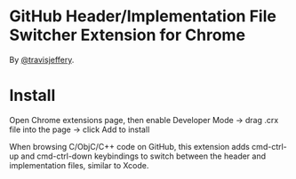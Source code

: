 # GitHub Header/Implementation File Switcher Extension for Chrome

By [@travisjeffery](http://twitter.com/travisjeffery).

# Install #

Open Chrome extensions page, then enable Developer Mode -> drag .crx file into the page -> click Add to install

When browsing C/ObjC/C++ code on GitHub, this extension adds cmd-ctrl-up and cmd-ctrl-down keybindings to switch between the header and implementation files, similar to Xcode.
